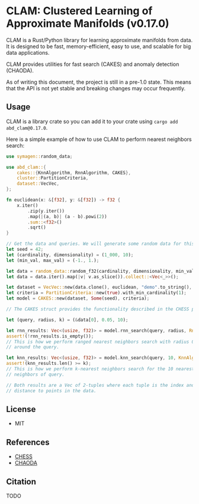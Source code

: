# CLAM: Clustered Learning of Approximate Manifolds (v0.17.0)

CLAM is a Rust/Python library for learning approximate manifolds from data.
It is designed to be fast, memory-efficient, easy to use, and scalable for big data applications.

CLAM provides utilities for fast search (CAKES) and anomaly detection (CHAODA).

As of writing this document, the project is still in a pre-1.0 state.
This means that the API is not yet stable and breaking changes may occur frequently.

## Usage

CLAM is a library crate so you can add it to your crate using `cargo add abd_clam@0.17.0`.

Here is a simple example of how to use CLAM to perform nearest neighbors search:

```rust
use symagen::random_data;

use abd_clam::{
    cakes::{KnnAlgorithm, RnnAlgorithm, CAKES},
    cluster::PartitionCriteria,
    dataset::VecVec,
};

fn euclidean(x: &[f32], y: &[f32]) -> f32 {
    x.iter()
        .zip(y.iter())
        .map(|(a, b)| (a - b).powi(2))
        .sum::<f32>()
        .sqrt()
}

// Get the data and queries. We will generate some random data for this demo.
let seed = 42;
let (cardinality, dimensionality) = (1_000, 10);
let (min_val, max_val) = (-1., 1.);

let data = random_data::random_f32(cardinality, dimensionality, min_val, max_val, seed);
let data = data.iter().map(|v| v.as_slice()).collect::<Vec<_>>();

let dataset = VecVec::new(data.clone(), euclidean, "demo".to_string(), false);
let criteria = PartitionCriteria::new(true).with_min_cardinality(1);
let model = CAKES::new(dataset, Some(seed), criteria);

// The CAKES struct provides the functionality described in the CHESS paper.

let (query, radius, k) = (&data[0], 0.05, 10);

let rnn_results: Vec<(usize, f32)> = model.rnn_search(query, radius, RnnAlgorithm::Clustered);
assert!(!rnn_results.is_empty());
// This is how we perform ranged nearest neighbors search with radius 0.05
// around the query.

let knn_results: Vec<(usize, f32)> = model.knn_search(query, 10, KnnAlgorithm::RepeatedRnn);
assert!(knn_results.len() >= k);
// This is how we perform k-nearest neighbors search for the 10 nearest
// neighbors of query.

// Both results are a Vec of 2-tuples where each tuple is the index and
// distance to points in the data.
```

<!-- TODO: Provide snippets for using CHAODA -->

## License

- MIT

## References

- [CHESS](https://arxiv.org/abs/1908.08551)
- [CHAODA](https://arxiv.org/abs/2103.11774)

## Citation

TODO
